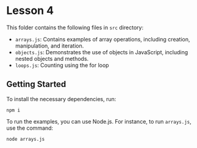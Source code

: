 # Lesson 4
This folder contains the following files in `src` directory:
- `arrays.js`: Contains examples of array operations, including creation, manipulation, and iteration.
- `objects.js`: Demonstrates the use of objects in JavaScript, including nested objects and methods.
- `loops.js`: Counting using the for loop

## Getting Started
To install the necessary dependencies, run:
```
npm i
```

To run the examples, you can use Node.js. For instance, to run `arrays.js`, use the command:
```
node arrays.js
```
